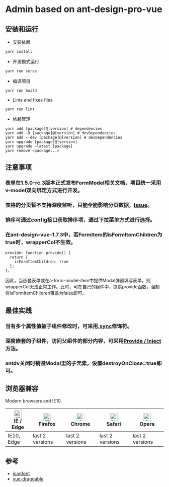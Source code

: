 # Admin based on ant-design-pro-vue

## 安装和运行
- 安装依赖
```
yarn install
```

- 开发模式运行
```
yarn run serve
```

- 编译项目
```
yarn run build
```

- Lints and fixes files
```
yarn run lint
```

- 依赖管理
```
yarn add [package]@[version] # dependencies
yarn add -D [package]@[version] # devDependencies
yarn add --dev [package]@[version] # devDependencies
yarn upgrade [package]@[version]
yarn upgrade –latest [package]
yarn remove <package...>
```

## 注意事项

### 表单在1.5.0-rc.3版本正式发布FormModel相关文档，项目统一采用v-model双向绑定方式进行开发。

### 表格的分页暂不支持深度监听，只能全能影响分页数据，[issue](https://github.com/vueComponent/ant-design-vue/issues/70)。

### 排序可通过config接口获取排序项，通过下拉菜单方式进行选择。

### 在ant-design-vue-1.7.3中，若FormItem的isFormItemChildren为true时，wrapperCol不生效。
```
provide: function provide() {
  return {
    isFormItemChildren: true
  };
},
```
因此，当嵌套表单或在a-form-model-item中提供Modal弹窗填写表单，则wrapperCol无法正常工作。此时，可在自己的组件中，提供provide函数，强制将isFormItemChildren覆盖为false即可。

## 最佳实践

### 当有多个属性值被子组件修改时，可采用[.sync](https://cn.vuejs.org/v2/guide/components-custom-events.html#sync-%E4%BF%AE%E9%A5%B0%E7%AC%A6)修饰符。

### 深度嵌套的子组件，访问父组件的部分内容，可采用[Provide / Inject](https://v3.cn.vuejs.org/guide/component-provide-inject.html)方法。

### antdv关闭时销毁Modal里的子元素，设置destroyOnClose=true即可。

## 浏览器兼容

Modern browsers and IE10.

| [<img src="https://raw.githubusercontent.com/alrra/browser-logos/master/src/edge/edge_48x48.png" alt="IE / Edge" width="24px" height="24px" />](http://godban.github.io/browsers-support-badges/)</br>IE / Edge | [<img src="https://raw.githubusercontent.com/alrra/browser-logos/master/src/firefox/firefox_48x48.png" alt="Firefox" width="24px" height="24px" />](http://godban.github.io/browsers-support-badges/)</br>Firefox | [<img src="https://raw.githubusercontent.com/alrra/browser-logos/master/src/chrome/chrome_48x48.png" alt="Chrome" width="24px" height="24px" />](http://godban.github.io/browsers-support-badges/)</br>Chrome | [<img src="https://raw.githubusercontent.com/alrra/browser-logos/master/src/safari/safari_48x48.png" alt="Safari" width="24px" height="24px" />](http://godban.github.io/browsers-support-badges/)</br>Safari | [<img src="https://raw.githubusercontent.com/alrra/browser-logos/master/src/opera/opera_48x48.png" alt="Opera" width="24px" height="24px" />](http://godban.github.io/browsers-support-badges/)</br>Opera |
| --- | --- | --- | --- | --- |
| IE10, Edge | last 2 versions | last 2 versions | last 2 versions | last 2 versions |

## 参考

- [iconfont](https://www.iconfont.cn/)
- [vue-draggable](http://www.itxst.com/vue-draggable/tutorial.html)
